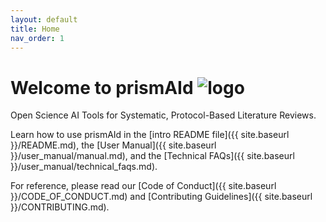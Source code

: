 ```yaml
---
layout: default
title: Home
nav_order: 1
---
```


# Welcome to prismAId ![logo](https://raw.githubusercontent.com/ricboer0/prismAId/main/figures/prismAId_logo.png)

Open Science AI Tools for Systematic, Protocol-Based Literature Reviews.

Learn how to use prismAId in the [intro README file]({{ site.baseurl }}/README.md), the [User Manual]({{ site.baseurl }}/user_manual/manual.md), and the [Technical FAQs]({{ site.baseurl }}/user_manual/technical_faqs.md).

For reference, please read our [Code of Conduct]({{ site.baseurl }}/CODE_OF_CONDUCT.md) and [Contributing Guidelines]({{ site.baseurl }}/CONTRIBUTING.md).

<!-- This file is the landing page of the documentation website on Github pages, https://open-and-sustainable.github.io/prismAId/ -->
